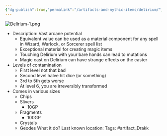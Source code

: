 ```yaml
---
{"dg-publish":true,"permalink":"/artifacts-and-mythic-items/delirium/","noteIcon":""}
---
```


![Delirium-1.png](/img/user/Attachments/Delirium-1.png)
- Description: Vast arcane potential
	- Equivalent value can be used as a material component for any spell in Wizard, Warlock, or Sorcerer spell list
	- Exceptional material for creating magic items
	- Touching Delirium with your bare hands can lead to mutations
	- Magic cast on Delirium can have strange effects on the caster
- Levels of contamination
	- First level not that bad
	- Second level halve hit dice (or something)
	- 3rd to 5th gets worse
	- At level 6, you are irreversibly transformed
- Comes in various sizes
	- Chips
	- Slivers
		- 10GP
	- Fragments
		- 100GP
	- Crystals
	- Geodes
What it do?
Last known location:
Tags: #artifact_Drakk 